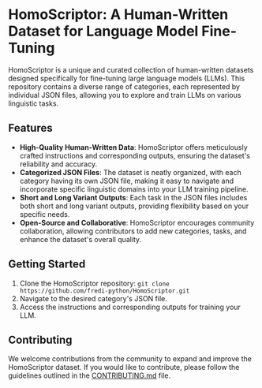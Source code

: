 # HomoScriptor: A Human-Written Dataset for Language Model Fine-Tuning

HomoScriptor is a unique and curated collection of human-written datasets designed specifically for fine-tuning large language models (LLMs). This repository contains a diverse range of categories, each represented by individual JSON files, allowing you to explore and train LLMs on various linguistic tasks.

## Features

- **High-Quality Human-Written Data**: HomoScriptor offers meticulously crafted instructions and corresponding outputs, ensuring the dataset's reliability and accuracy.
- **Categorized JSON Files**: The dataset is neatly organized, with each category having its own JSON file, making it easy to navigate and incorporate specific linguistic domains into your LLM training pipeline.
- **Short and Long Variant Outputs**: Each task in the JSON files includes both short and long variant outputs, providing flexibility based on your specific needs.
- **Open-Source and Collaborative**: HomoScriptor encourages community collaboration, allowing contributors to add new categories, tasks, and enhance the dataset's overall quality.

## Getting Started

1. Clone the HomoScriptor repository: `git clone https://github.com/fredi-python/HomoScriptor.git`
2. Navigate to the desired category's JSON file.
3. Access the instructions and corresponding outputs for training your LLM.

## Contributing

We welcome contributions from the community to expand and improve the HomoScriptor dataset. If you would like to contribute, please follow the guidelines outlined in the [CONTRIBUTING.md](https://github.com/fredi-python/HomoScriptor/blob/main/CONTRIBUTING.md) file.
